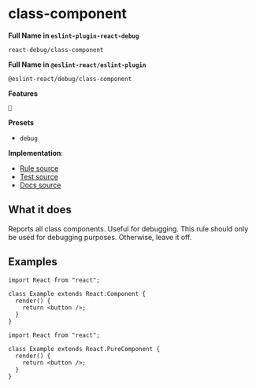 # class-component

**Full Name in `eslint-plugin-react-debug`**

```plain copy
react-debug/class-component
```

**Full Name in `@eslint-react/eslint-plugin`**

```plain copy
@eslint-react/debug/class-component
```

**Features**

`🐞`

**Presets**

- `debug`

**Implementation**:

- [Rule source](https://github.com/Rel1cx/eslint-react/tree/main/packages/plugins/eslint-plugin-react-debug/src/rules/class-component.ts)
- [Test source](https://github.com/Rel1cx/eslint-react/tree/main/packages/plugins/eslint-plugin-react-debug/src/rules/class-component.spec.ts)
- [Docs source](https://github.com/Rel1cx/eslint-react/tree/main/website/pages/docs/rules/debug-class-component.md)

## What it does

Reports all class components. Useful for debugging. This rule should only be used for debugging purposes. Otherwise, leave it off.

## Examples

```tsx
import React from "react";

class Example extends React.Component {
  render() {
    return <button />;
  }
}
```

```tsx
import React from "react";

class Example extends React.PureComponent {
  render() {
    return <button />;
  }
}
```
